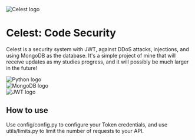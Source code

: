 <img src="https://user-images.githubusercontent.com/100051022/236712456-f45243a4-6813-4369-b68e-5fda64f08a5e.png" alt="Celest logo">
<h1>Celest: Code Security</h1>
<p>Celest is a security system with JWT, against DDoS attacks, injections, and using MongoDB as the database. It's a simple project of mine that will receive updates as my studies progress, and it will possibly be much larger in the future!</p>
<div>
  <img src="https://img.shields.io/badge/Python-14354C?style=for-the-badge&logo=python&logoColor=white" alt="Python logo">
  <div>
    <img src="https://img.shields.io/badge/MongoDB-4EA94B?style=for-the-badge&logo=mongodb&logoColor=white" alt="MongoDB logo">
    <div>
      <img src="https://img.shields.io/badge/json%20web%20tokens-323330?style=for-the-badge&logo=json-web-tokens&logoColor=pink" alt="JWT logo">
      <h2>How to use</h2>
      <p>Use config/config.py to configure your Token credentials, and use utils/limits.py to limit the number of requests to your API.</p>
